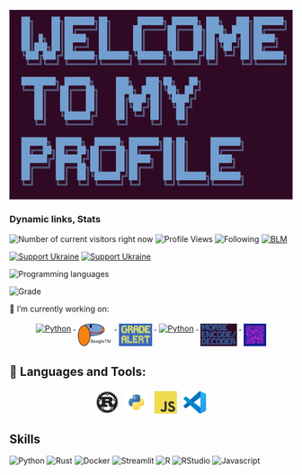 ![Welcome](graphics/myProfile.png)

### Dynamic links, Stats

![Number of current visitors right now ](https://visitor-badge.laobi.icu/badge?page_id=obonhamcarter) 
![Profile Views](https://komarev.com/ghpvc/?username=obonhamcarter&amp;color=blue)
![Following](https://img.shields.io/github/followers/obonhamcarter?label=Follow&style=social)
[![BLM](https://img.shields.io/badge/BlackLivesMatter-yellow)](https://blacklivesmatter.com/)

[![Support Ukraine](https://img.shields.io/badge/SupportUkraine-blue)](https://supportukrainenow.org/)
[![Support Ukraine](https://img.shields.io/badge/SupportUkraine-yellow)](https://supportukrainenow.org/)

![Programming languages](https://github-readme-stats.vercel.app/api/top-langs/?username=obonhamcarter&amp;show_icons=true&amp;theme=tokyonight)

![Grade](https://github-readme-stats.vercel.app/api?username=obonhamcarter&amp;show_icons=true&amp;theme=tokyonight)

🔭 I’m currently working on:
<p align="center">
<a href="https://github.com/developmentAC/BeagleTA" target="_blank" rel="noopener noreferrer"> <img src="[https://github.com/developmentAC/BeagleTA/raw/main/graphics/logo.png](https://github.com/developmentAC/BeagleTA/raw/main/graphics/logo.png)" alt="Python" height="40" style="vertical-align:top; margin:4px"> </a>
<a href="https://github.com/developmentAC/beagleTM2" target="_blank" rel="noopener noreferrer"> <img src="https://github.com/developmentAC/BeagleTM2/blob/main/graphics/beagletm2_logo.png" alt="Python" height="40" style="vertical-align:top; margin:4px"> </a>
<a href="https://github.com/developmentAC/gradeAlert" target="_blank" rel="noopener noreferrer"> <img src="https://github.com/developmentAC/gradeAlert/raw/main/graphics/gradeAlert_logo.png" alt="Python" height="40" style="vertical-align:top; margin:4px"> </a>
<a href="https://github.com/developmentAC/genExSt" target="_blank" rel="noopener noreferrer"> <img src="https://github.com/developmentAC/genExSt/raw/master/graphics/genExST_logo.png" alt="Python" height="40" style="vertical-align:top; margin:4px"> </a>
<a href="https://github.com/developmentAC/Morse-Encode-Decoder" target="_blank" rel="noopener noreferrer"> <img src="https://github.com/developmentAC/Morse-Encode-Decoder/raw/main/graphics/logo_morse.png" alt="Python" height="40" style="vertical-align:top; margin:4px"> </a>
<a href="https://github.com/developmentAC/myQR" target="_blank" rel="noopener noreferrer"> <img src="https://github.com/developmentAC/myQR/blob/main/graphics/myQrCode.png" alt="Python" height="40" style="vertical-align:top; margin:4px"> </a>
</p>

## 🧰 Languages and Tools:
<p align="center">
<img src="https://raw.githubusercontent.com/github/explore/80688e429a7d4ef2fca1e82350fe8e3517d3494d/topics/rust/rust.png" alt="Rust" height="40" style="vertical-align:top; margin:4px">
<img src="https://raw.githubusercontent.com/github/explore/80688e429a7d4ef2fca1e82350fe8e3517d3494d/topics/python/python.png" alt="Python" height="40" style="vertical-align:top; margin:4px">
<img src="https://raw.githubusercontent.com/github/explore/80688e429a7d4ef2fca1e82350fe8e3517d3494d/topics/javascript/javascript.png" alt="Javascript" height="40" style="vertical-align:top; margin:4px">
<img src="https://raw.githubusercontent.com/github/explore/80688e429a7d4ef2fca1e82350fe8e3517d3494d/topics/visual-studio-code/visual-studio-code.png" alt="VS Code" height="40" style="vertical-align:top; margin:4px">
</p>

## Skills

![Python](https://img.shields.io/badge/Skill-Python!-green)
![Rust](https://img.shields.io/badge/Skill-rust!-red)
![Docker](https://img.shields.io/badge/Skill-Docker!-blue)
![Streamlit](https://img.shields.io/badge/Skill-streamlit!-blue)
![R](https://img.shields.io/badge/Skill-R!-red)
![RStudio](https://img.shields.io/badge/Skill-rStudio!-blue)
![Javascript](https://img.shields.io/badge/Skill-Javascript!-yellow)



<!--
**obonhamcarter/obonhamcarter** is a ✨ _special_ ✨ repository because its `README.md` (this file) appears on your GitHub profile.
### Hi there 👋


Make badges at: https://shields.io/category/version



Here are some ideas to get you started:
![Programming languages](https://github-readme-stats.vercel.app/api/top-langs/?username=obonhamcarter&amp;show_icons=true&amp;theme=radical)
- 🔭 I’m currently working on ...
- 🌱 I’m currently learning ...
- 👯 I’m looking to collaborate on ...
- 🤔 I’m looking for help with ...
- 💬 Ask me about ...
- 📫 How to reach me: ...
- 😄 Pronouns: ...
- ⚡ Fun fact: ...
-->

